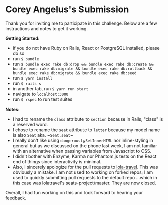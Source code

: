 # Corey Angelus's Submission

Thank you for inviting me to participate in this challenge. Below are a few instructions and notes to get it working.

**Getting Started:**

- if you do not have Ruby on Rails, React or PostgreSQL installed, please do so
- run `$ bundle`
- run `$ bundle exec rake db:drop && bundle exec rake db:create && bundle exec rake db:migrate && bundle exec rake db:rollback && bundle exec rake db:migrate && bundle exec rake db:seed`
- run `$ yarn install`
- run `$ rails s`
- in another tab, run `$ yarn run start`
- navigate to `localhost:3000`
- run `$ rspec` to run test suites

**Notes:**

- I had to rename the `class` attribute to `section` because in Rails, "class" is a reserved word.
- I chose to rename the `seat` attribute to `letter` because my model name is also `Seat` aka. ~`Seat.seat`~
- I really don't like using `dangerouslySetInnerHTML` nor inline-styling in general but as we discussed on the phone last week, I am not familiar with an alternative when passing variables from Javascript to CSS. 
- I didn't bother with Enzyme, Karma nor Phantom.js tests on the React end of things since interactivity is minimal.
- Also, I sincerely apologize for the pull requests to [lola-travel](https://github.com/lolatravel/seats-project). This was obviously a mistake. I am not used to working on forked repos; I am used to quickly submitting pull requests to the default repo ...which in this case was lolatravel's seats-project/master. They are now closed. 

Overall, I had fun working on this and look forward to hearing your feedback. 
